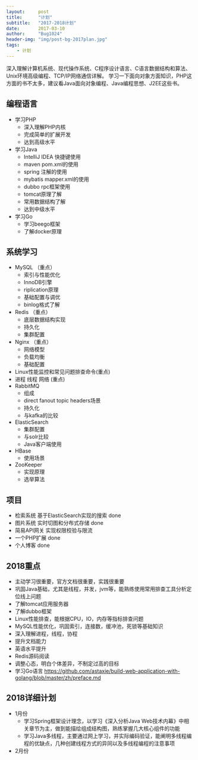 ```yaml
---
layout:     post
title:      "计划"
subtitle:   "2017-2018计划"
date:       2017-03-10
author:     "Bug1024"
header-img: "img/post-bg-2017plan.jpg"
tags:
    - 计划
---
```


深入理解计算机系统、现代操作系统、C程序设计语言、C语言数据结构和算法、Unix环境高级编程、TCP/IP网络通信详解。
学习一下面向对象方面知识，PHP这方面的书不太多，建议看Java面向对象编程、Java编程思想、J2EE这些书。

## 编程语言
 - 学习PHP
    * 深入理解PHP内核
    * 完成简单的扩展开发
    * 达到高级水平
 - 学习Java
    * IntelliJ IDEA 快捷键使用
    * maven pom.xml的使用
    * spring 注解的使用
    * mybatis mapper.xml的使用
    * dubbo rpc框架使用
    * tomcat原理了解
    * 常用数据结构了解
    * 达到中级水平
 - 学习Go
    * 学习beego框架
    * 了解docker原理

## 系统学习
 - MySQL （重点）
    * 索引与性能优化
    * InnoDB引擎
    * riplication原理
    * 基础配置与调优
    * binlog格式了解
 - Redis （重点）
    * 底层数据结构实现
    * 持久化
    * 集群配置
 - Nginx （重点）
    * 网络模型
    * 负载均衡
    * 基础配置
 - Linux性能监控和常见问题排查命令(重点)
 - 进程 线程 网络 (重点)
 - RabbitMQ
    * 组成
    * direct fanout topic headers场景
    * 持久化
    * 与kafka的比较
 - ElasticSearch
    * 集群配置
    * 与solr比较
    * Java客户端使用
 - HBase
    * 使用场景
 - ZooKeeper
    * 实现原理
    * 选举算法

## 项目
 * 检索系统 基于ElasticSearch实现的搜索 done
 * 图片系统 实时切图和分布式存储 done
 * 简易API网关 实现权限校验与限流
 * 一个PHP扩展 done
 * 个人博客 done

## 2018重点
 * 主动学习很重要，官方文档很重要，实践很重要
 * 巩固Java基础，尤其是线程，并发，jvm等，能熟练使用常用排查工具分析定位线上问题
 * 了解tomcat应用服务器
 * 了解dubbo框架
 * Linux性能排查，能根据CPU，IO，内存等指标排查问题
 * MySQL性能优化，巩固索引，连接数，缓冲池，死锁等基础知识
 * 深入理解进程，线程，协程
 * 提升文档能力
 * 英语水平提升
 * Redis源码阅读
 * 调整心态，明白个体差异，不制定过高的目标
 * 学习Go语言 https://github.com/astaxie/build-web-application-with-golang/blob/master/zh/preface.md

## 2018详细计划
 * 1月份
    * 学习Spring框架设计理念，以学习《深入分析Java Web技术内幕》中相关章节为主，做到能描绘组成结构图，熟练掌握几大核心组件的功能
    * 学习Java多线程，主要通过网上学习，并实际编码验证，能阐明多线程编程的优缺点，几种创建线程方式的异同以及多线程编程的注意事项
 * 2月份

